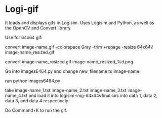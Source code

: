 Logi-gif
========

It loads and displays gifs in Logisim. Uses Logisim and Python, as well as the OpenCV and Convert library.

<p>Use for 64x64 gif:</p>
<p>convert image-name.gif -colorspace Gray -trim +repage -resize 64x64\! image-name_resized.gif</p>
<p>convert image-name_resized.gif image-name_resized_%d.png</p>
<p>Go into images6464.py and change new_filename to image-name</p>
<p>run python images6464.py</p>
<p>take image-name_1.txt image-name_2.txt image-name_3.txt image-name_4.txt and load it into logisim-img-64x64vfinal.circ into data 1, data 2, data 3, and data 4 respectively.</p>
<p>Do Command+K to run the gif.</p>

